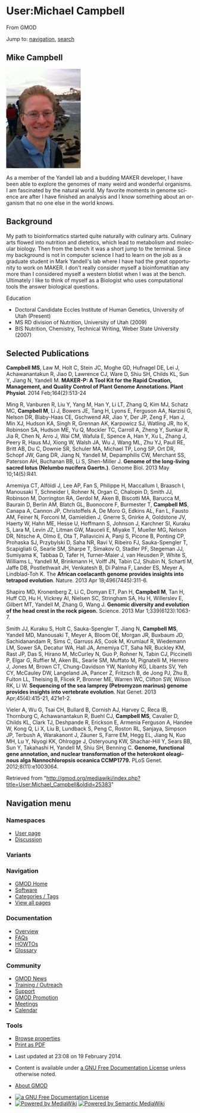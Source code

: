 <div id="mw-page-base" class="noprint">

</div>

<div id="mw-head-base" class="noprint">

</div>

<div id="content" class="mw-body" role="main">

<span id="top"></span>

<div id="mw-js-message" style="display:none;">

</div>



# <span dir="auto">User:Michael Campbell</span>

<div id="bodyContent">

<div id="siteSub">

From GMOD

</div>

<div id="contentSub">

</div>

<div id="jump-to-nav" class="mw-jump">

Jump to: [navigation](#mw-navigation), [search](#p-search)

</div>

<div id="mw-content-text" class="mw-content-ltr" lang="en" dir="ltr">

## <span id="Mike_Campbell" class="mw-headline">Mike Campbell</span>

<a href="File:Mike_Campbell.jpg" class="image"><img
src="../mediawiki/images/thumb/7/73/Mike_Campbell.jpg/200px-Mike_Campbell.jpg"
srcset="../mediawiki/images/thumb/7/73/Mike_Campbell.jpg/300px-Mike_Campbell.jpg 1.5x, ../mediawiki/images/thumb/7/73/Mike_Campbell.jpg/400px-Mike_Campbell.jpg 2x"
width="200" height="267" alt="Mike Campbell.jpg" /></a>

As a member of the Yandell lab and a budding MAKER developer, I have
been able to explore the genomes of many weird and wonderful organisms.
I am fascinated by the natural world. My favorite moments in genome
science are after I have finished an analysis and I know something about
an organism that no one else in the world knows.

  

## <span id="Background" class="mw-headline">Background</span>

My path to bioinformatics started quite naturally with culinary arts.
Culinary arts flowed into nutrition and dietetics, which lead to
metabolism and molecular biology. Then from the bench it was a short
jump to the terminal. Since my background is not in computer science I
had to learn on the job as a graduate student in Mark Yandell's lab
where I have had the great opportunity to work on MAKER. I don't really
consider myself a bioinfomatitian any more than I considered myself a
western blotist when I was at the bench. Ultimately I like to think of
myself as a Biologist who uses computational tools the answer biological
questions.

Education

- Doctoral Candidate Eccles Institute of Human Genetics, University of
  Utah (Present)
- MS RD division of Nutrition, University of Utah (2009)
- BIS Nutrition, Chemistry, Technical Writing, Weber State University
  (2007)

  

## <span id="Selected_Publications" class="mw-headline">Selected Publications</span>

**Campbell MS**, Law M, Holt C, Stein JC, Moghe GD, Hufnagel DE, Lei J,
Achawanantakun R, Jiao D, Lawrence CJ, Ware D, Shiu SH, Childs KL, Sun
Y, Jiang N, Yandell M. **MAKER-P: A Tool Kit for the Rapid Creation,
Management, and Quality Control of Plant Genome Annotations. Plant
Physiol**. 2014 Feb;164(2):513-24

Ming R, Vanburen R, Liu Y, Yang M, Han Y, Li LT, Zhang Q, Kim MJ, Schatz
MC, **Campbell M**, Li J, Bowers JE, Tang H, Lyons E, Ferguson AA,
Narzisi G, Nelson DR, Blaby-Haas CE, Gschwend AR, Jiao Y, Der JP, Zeng
F, Han J, Min XJ, Hudson KA, Singh R, Grennan AK, Karpowicz SJ, Watling
JR, Ito K, Robinson SA, Hudson ME, Yu Q, Mockler TC, Carroll A, Zheng Y,
Sunkar R, Jia R, Chen N, Arro J, Wai CM, Wafula E, Spence A, Han Y, Xu
L, Zhang J, Peery R, Haus MJ, Xiong W, Walsh JA, Wu J, Wang ML, Zhu YJ,
Paull RE, Britt AB, Du C, Downie SR, Schuler MA, Michael TP, Long SP,
Ort DR, Schopf JW, Gang DR, Jiang N, Yandell M, Depamphilis CW, Merchant
SS, Paterson AH, Buchanan BB, Li S, Shen-Miller J. **Genome of the
long-living sacred lotus (Nelumbo nucifera Gaertn.)**. Genome Biol. 2013
May 10;14(5):R41.

Amemiya CT, Alföldi J, Lee AP, Fan S, Philippe H, Maccallum I, Braasch
I, Manousaki T, Schneider I, Rohner N, Organ C, Chalopin D, Smith JJ,
Robinson M, Dorrington RA, Gerdol M, Aken B, Biscotti MA, Barucca M,
Baurain D, Berlin AM, Blatch GL, Buonocore F, Burmester T, **Campbell
MS**, Canapa A, Cannon JP, Christoffels A, De Moro G, Edkins AL, Fan L,
Fausto AM, Feiner N, Forconi M, Gamieldien J, Gnerre S, Gnirke A,
Goldstone JV, Haerty W, Hahn ME, Hesse U, Hoffmann S, Johnson J,
Karchner SI, Kuraku S, Lara M, Levin JZ, Litman GW, Mauceli E, Miyake T,
Mueller MG, Nelson DR, Nitsche A, Olmo E, Ota T, Pallavicini A, Panji S,
Picone B, Ponting CP, Prohaska SJ, Przybylski D, Saha NR, Ravi V,
Ribeiro FJ, Sauka-Spengler T, Scapigliati G, Searle SM, Sharpe T,
Simakov O, Stadler PF, Stegeman JJ, Sumiyama K, Tabbaa D, Tafer H,
Turner-Maier J, van Heusden P, White S, Williams L, Yandell M, Brinkmann
H, Volff JN, Tabin CJ, Shubin N, Schartl M, Jaffe DB, Postlethwait JH,
Venkatesh B, Di Palma F, Lander ES, Meyer A, Lindblad-Toh K. The
**African coelacanth genome provides insights into tetrapod evolution**.
Nature. 2013 Apr 18;496(7445):311-6.

Shapiro MD, Kronenberg Z, Li C, Domyan ET, Pan H, **Campbell M**, Tan H,
Huff CD, Hu H, Vickrey AI, Nielsen SC, Stringham SA, Hu H, Willerslev E,
Gilbert MT, Yandell M, Zhang G, Wang J. **Genomic diversity and
evolution of the head crest in the rock pigeon.** Science. 2013 Mar
1;339(6123):1063-7.

Smith JJ, Kuraku S, Holt C, Sauka-Spengler T, Jiang N, **Campbell MS**,
Yandell MD, Manousaki T, Meyer A, Bloom OE, Morgan JR, Buxbaum JD,
Sachidanandam R, Sims C, Garruss AS, Cook M, Krumlauf R, Wiedemann LM,
Sower SA, Decatur WA, Hall JA, Amemiya CT, Saha NR, Buckley KM, Rast JP,
Das S, Hirano M, McCurley N, Guo P, Rohner N, Tabin CJ, Piccinelli P,
Elgar G, Ruffier M, Aken BL, Searle SM, Muffato M, Pignatelli M, Herrero
J, Jones M, Brown CT, Chung-Davidson YW, Nanlohy KG, Libants SV, Yeh CY,
McCauley DW, Langeland JA, Pancer Z, Fritzsch B, de Jong PJ, Zhu B,
Fulton LL, Theising B, Flicek P, Bronner ME, Warren WC, Clifton SW,
Wilson RK, Li W. **Sequencing of the sea lamprey (Petromyzon marinus)
genome provides insights into vertebrate evolution**. Nat Genet. 2013
Apr;45(4):415-21, 421e1-2.

Vieler A, Wu G, Tsai CH, Bullard B, Cornish AJ, Harvey C, Reca IB,
Thornburg C, Achawanantakun R, Buehl CJ, **Campbell MS**, Cavalier D,
Childs KL, Clark TJ, Deshpande R, Erickson E, Armenia Ferguson A, Handee
W, Kong Q, Li X, Liu B, Lundback S, Peng C, Roston RL, Sanjaya, Simpson
JP, Terbush A, Warakanont J, Zäuner S, Farre EM, Hegg EL, Jiang N, Kuo
MH, Lu Y, Niyogi KK, Ohlrogge J, Osteryoung KW, Shachar-Hill Y, Sears
BB, Sun Y, Takahashi H, Yandell M, Shiu SH, Benning C. **Genome,
functional gene annotation, and nuclear transformation of the heterokont
oleaginous alga Nannochloropsis oceanica CCMP1779.** PLoS Genet.
2012;8(11):e1003064.

</div>

<div class="printfooter">

Retrieved from
"<http://gmod.org/mediawiki/index.php?title=User:Michael_Campbell&oldid=25383>"

</div>

<div id="catlinks" class="catlinks catlinks-allhidden">

</div>

<div class="visualClear">

</div>

</div>

</div>

<div id="mw-navigation">

## Navigation menu

<div id="mw-head">



<div id="left-navigation">

<div id="p-namespaces" class="vectorTabs" role="navigation"
aria-labelledby="p-namespaces-label">

### Namespaces

- <span id="ca-nstab-user"><a href="User:Michael_Campbell" accesskey="c"
  title="View the user page [c]">User page</a></span>
- <span id="ca-talk"><a
  href="http://gmod.org/mediawiki/index.php?title=User_talk:Michael_Campbell&amp;action=edit&amp;redlink=1"
  accesskey="t"
  title="Discussion about the content page [t]">Discussion</a></span>

</div>

<div id="p-variants" class="vectorMenu emptyPortlet" role="navigation"
aria-labelledby="p-variants-label">

### 

### Variants[](#)

<div class="menu">

</div>

</div>

</div>

<div id="right-navigation">





</div>



</div>

</div>

</div>

<div id="mw-panel">

<div id="p-logo" role="banner">

<a href="Main_Page"
style="background-image: url(../images/GMOD-cogs.png);"
title="Visit the main page"></a>

</div>

<div id="p-Navigation" class="portal" role="navigation"
aria-labelledby="p-Navigation-label">

### Navigation

<div class="body">

- <span id="n-GMOD-Home">[GMOD Home](Main_Page)</span>
- <span id="n-Software">[Software](GMOD_Components)</span>
- <span id="n-Categories-.2F-Tags">[Categories /
  Tags](Categories)</span>
- <span id="n-View-all-pages">[View all pages](Special:AllPages)</span>

</div>

</div>

<div id="p-Documentation" class="portal" role="navigation"
aria-labelledby="p-Documentation-label">

### Documentation

<div class="body">

- <span id="n-Overview">[Overview](Overview)</span>
- <span id="n-FAQs">[FAQs](Category:FAQ)</span>
- <span id="n-HOWTOs">[HOWTOs](Category:HOWTO)</span>
- <span id="n-Glossary">[Glossary](Glossary)</span>

</div>

</div>

<div id="p-Community" class="portal" role="navigation"
aria-labelledby="p-Community-label">

### Community

<div class="body">

- <span id="n-GMOD-News">[GMOD News](GMOD_News)</span>
- <span id="n-Training-.2F-Outreach">[Training /
  Outreach](Training_and_Outreach)</span>
- <span id="n-Support">[Support](Support)</span>
- <span id="n-GMOD-Promotion">[GMOD Promotion](GMOD_Promotion)</span>
- <span id="n-Meetings">[Meetings](Meetings)</span>
- <span id="n-Calendar">[Calendar](Calendar)</span>

</div>

</div>

<div id="p-tb" class="portal" role="navigation"
aria-labelledby="p-tb-label">

### Tools

<div class="body">


- <span id="t-smwbrowselink"><a href="Special:Browse/User:Michael_Campbell" rel="smw-browse">Browse
  properties</a></span>
- <span id="t-pdf">[Print as
  PDF](http://gmod.org/mediawiki/index.php?title=Special:PdfPrint&page=User:Michael_Campbell)</span>

</div>

</div>

</div>

</div>

<div id="footer" role="contentinfo">

- <span id="footer-info-lastmod">Last updated at 23:08 on 19 February
  2014.</span>
<!-- - <span id="footer-info-viewcount">7,045 page views.</span> -->
- <span id="footer-info-copyright">Content is available under
  <a href="http://www.gnu.org/licenses/fdl-1.3.html" class="external"
  rel="nofollow">a GNU Free Documentation License</a> unless otherwise
  noted.</span>

<!-- -->

- <span id="footer-places-about">[About
  GMOD](GMOD:About "GMOD:About")</span>

<!-- -->

- <span id="footer-copyrightico">[<img src="http://www.gnu.org/graphics/gfdl-logo-small.png" width="88"
  height="31" alt="a GNU Free Documentation License" />](http://www.gnu.org/licenses/fdl-1.3.html)</span>
- <span id="footer-poweredbyico">[<img
  src="../mediawiki/skins/common/images/poweredby_mediawiki_88x31.png"
  width="88" height="31" alt="Powered by MediaWiki" />](http://www.mediawiki.org/)
  [<img
  src="../mediawiki/extensions/SemanticMediaWiki/resources/images/smw_button.png"
  width="88" height="31" alt="Powered by Semantic MediaWiki" />](https://www.semantic-mediawiki.org/wiki/Semantic_MediaWiki)</span>

<div style="clear:both">

</div>

</div>
